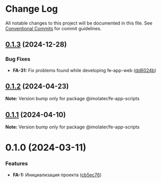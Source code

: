 # Change Log

All notable changes to this project will be documented in this file.
See [Conventional Commits](https://conventionalcommits.org) for commit guidelines.

## [0.1.3](https://gitlab.com/imolater/fe-app/compare/@imolater/fe-app-scripts@0.1.2...@imolater/fe-app-scripts@0.1.3) (2024-12-28)


### Bug Fixes

* **FA-31:** Fix problems found while developing fe-app-web ([dd6024b](https://gitlab.com/imolater/fe-app/commit/dd6024bf33b69165e0c525d8ff4cdb18e4eb04d2))





## [0.1.2](https://gitlab.com/imolater/fe-app/compare/@imolater/fe-app-scripts@0.1.1...@imolater/fe-app-scripts@0.1.2) (2024-04-23)

**Note:** Version bump only for package @imolater/fe-app-scripts





## [0.1.1](https://gitlab.com/imolater/fe-app/compare/@imolater/fe-app-scripts@0.1.0...@imolater/fe-app-scripts@0.1.1) (2024-04-10)

**Note:** Version bump only for package @imolater/fe-app-scripts





# 0.1.0 (2024-03-11)


### Features

* **FA-1:** Инициализация проекта ([cb5ec76](https://gitlab.com/imolater/fe-app/commit/cb5ec76f64b51d3660251761209b9cfcc89be0d1))

